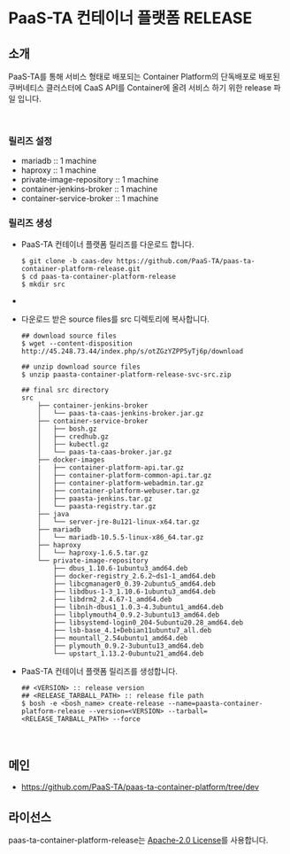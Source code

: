 # PaaS-TA 컨테이너 플랫폼 RELEASE
## 소개
PaaS-TA를 통해 서비스 형태로 배포되는 Container Platform의 단독배포로 배포된 쿠버네티스 클러스터에 CaaS API를 Container에 올려 서비스 하기 위한 release 파일 입니다. 

<br>

### 릴리즈 설정
  - mariadb :: 1 machine
  - haproxy :: 1 machine
  - private-image-repository :: 1 machine
  - container-jenkins-broker :: 1 machine
  - container-service-broker :: 1 machine

### 릴리즈 생성  
  - PaaS-TA 컨테이너 플랫폼 릴리즈를 다운로드 합니다.    
    ```
    $ git clone -b caas-dev https://github.com/PaaS-TA/paas-ta-container-platform-release.git
    $ cd paas-ta-container-platform-release
    $ mkdir src
    ```  
    
  -   
  - 다운로드 받은 source files를 src 디렉토리에 복사합니다.
    ```
    ## download source files   
    $ wget --content-disposition http://45.248.73.44/index.php/s/otZGzYZPP5yTj6p/download   
    
    ## unzip download source files   
    $ unzip paasta-container-platform-release-svc-src.zip
    
    ## final src directory   
    src
        ├── container-jenkins-broker  
        │   └── paas-ta-caas-jenkins-broker.jar.gz
        ├── container-service-broker  
        │   ├── bosh.gz
        │   ├── credhub.gz
        │   ├── kubectl.gz
        │   └── paas-ta-caas-broker.jar.gz
        ├── docker-images
        |   ├── container-platform-api.tar.gz
        │   ├── container-platform-common-api.tar.gz
        │   ├── container-platform-webadmin.tar.gz
        │   ├── container-platform-webuser.tar.gz
        │   ├── paasta-jenkins.tar.gz
        │   └── paasta-registry.tar.gz
        ├── java
        │   └── server-jre-8u121-linux-x64.tar.gz
        ├── mariadb   
        │   └── mariadb-10.5.5-linux-x86_64.tar.gz
        ├── haproxy   
        │   └── haproxy-1.6.5.tar.gz
        └── private-image-repository
            ├── dbus_1.10.6-1ubuntu3_amd64.deb
            ├── docker-registry_2.6.2~ds1-1_amd64.deb
            ├── libcgmanager0_0.39-2ubuntu5_amd64.deb
            ├── libdbus-1-3_1.10.6-1ubuntu3_amd64.deb
            ├── libdrm2_2.4.67-1_amd64.deb
            ├── libnih-dbus1_1.0.3-4.3ubuntu1_amd64.deb
            ├── libplymouth4_0.9.2-3ubuntu13_amd64.deb
            ├── libsystemd-login0_204-5ubuntu20.28_amd64.deb
            ├── lsb-base_4.1+Debian11ubuntu7_all.deb
            ├── mountall_2.54ubuntu1_amd64.deb
            ├── plymouth_0.9.2-3ubuntu13_amd64.deb
            └── upstart_1.13.2-0ubuntu21_amd64.deb
    ```
  - PaaS-TA 컨테이너 플랫폼 릴리즈를 생성합니다.  
    ```
    ## <VERSION> :: release version     
    ## <RELEASE_TARBALL_PATH> :: release file path  
    $ bosh -e <bosh_name> create-release --name=paasta-container-platform-release --version=<VERSION> --tarball=<RELEASE_TARBALL_PATH> --force   
    ```

<br>
    
## 메인
- https://github.com/PaaS-TA/paas-ta-container-platform/tree/dev

## 라이선스
paas-ta-container-platform-release는 [Apache-2.0 License](http://www.apache.org/licenses/LICENSE-2.0)를 사용합니다.

